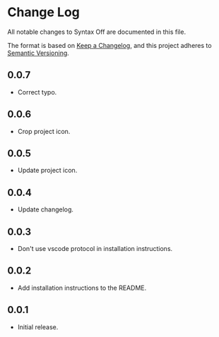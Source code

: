 # Change Log

All notable changes to Syntax Off are documented in this file.

The format is based on [Keep a Changelog](https://keepachangelog.com/en/1.0.0/),
and this project adheres to
[Semantic Versioning](https://semver.org/spec/v2.0.0.html).

## 0.0.7

- Correct typo.

## 0.0.6

- Crop project icon.

## 0.0.5

- Update project icon.

## 0.0.4

- Update changelog.

## 0.0.3

- Don't use vscode protocol in installation instructions.

## 0.0.2

- Add installation instructions to the README.

## 0.0.1

- Initial release.
